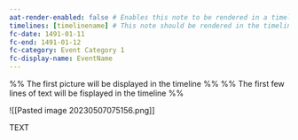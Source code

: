 ```yaml
---
aat-render-enabled: false # Enables this note to be rendered in a timeline
timelines: [timelinename] # This note should be rendered in the timeline with the name "timeline" or "event"
fc-date: 1491-01-11
fc-end: 1491-01-12
fc-category: Event Category 1
fc-display-name: EventName
---
```


%% The first picture will be displayed in the timeline %%
%% The first few lines of text will be fisplayed in the timeline %%

![[Pasted image 20230507075156.png]]

TEXT